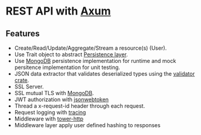 # REST API with [Axum](https://docs.rs/axum/latest/axum/)

## Features
* Create/Read/Update/Aggregate/Stream a resource(s) (User).
* Use Trait object to abstract [Persistence layer](https://github.com/darrell-roberts/rust-web-proto/tree/master/user-persist).
* Use [MongoDB](https://docs.rs/mongodb/latest/mongodb/) persistence implementation for runtime and mock persitence implementation for unit testing.
* JSON data extractor that validates deserialized types using the [validator crate](https://docs.rs/validator/latest/validator/index.html).
* SSL Server.
* SSL mutual TLS with [MongoDB](https://docs.rs/mongodb/latest/mongodb/).
* JWT authorization with [jsonwebtoken](https://docs.rs/jsonwebtoken/latest/jsonwebtoken/)
* Thread a x-request-id header through each request.
* Request logging with [tracing](https://docs.rs/tracing/latest/tracing/)
* Middleware with [tower-http](https://docs.rs/tower-http/latest/tower_http/)
* Middleware layer apply user defined hashing to responses